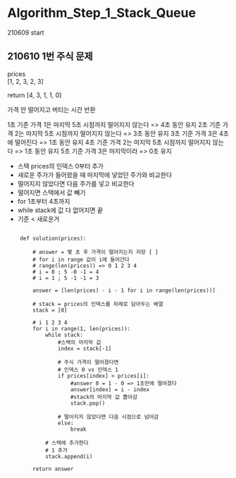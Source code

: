 # Algorithm_Step_1_Stack_Queue
 210609 start

## 210610 1번 주식 문제
prices			
[1, 2, 3, 2, 3]	

return
[4, 3, 1, 1, 0]

가격 안 떨어지고 버티는 시간 반환 

1초 기준 가격 1은 마지막 5초 시점까지 떨어지지 않는다 => 4초 동안 유지
2초 기준 가격 2는 마지막 5초 시점까지 떨어지지 않는다 => 3초 동안 유지
3초 기준 가격 3은 4초에 떨어진다 			  => 1초 동안 유지
4초 기준 가격 2는 마지막 5초 시점까지 떨어지지 않는다 => 1초 동안 유지
5초 기준 가격 3은 마지막이라 				  => 0초 유지

* 스택 prices의 인덱스 0부터 추가 
* 새로운 주가가 들어왔을 때 마지막에 넣었던 주가와 비교한다
* 떨어지지 않았다면 다음 주가를 넣고 비교한다 
* 떨어지면 스택에서 값 빼기 
* for 1초부터 4초까지 
* while stack에 값 다 없어지면 끝 
* 기준 < 새로운거 

<pre>
<code>
	def solution(prices):
	
		# answer = 몇 초 후 가격이 떨어지는지 저장 [ ]
		# for i in range 값이 i에 들어간다 
		# range(len(prices)) => 0 1 2 3 4  
		# i = 0 ; 5 -0 -1 = 4
		# i = 1 ; 5 -1 -1 = 3
		
		answer = [len(prices) - i - 1 for i in range(len(prices))]
		
		# stack = prices의 인덱스를 차례로 담아두는 배열
		stack = [0]
		
		# i 1 2 3 4 
		for i in range(1, len(prices)):
			while stack:
				#스택의 마지막 값 
				index = stack[-1]
				
				# 주식 가격이 떨어졌다면
				# 인덱스 0 vs 인덱스 1 
				if prices[index] > prices[i]:
					#answer 0 = 1 - 0 => 1초만에 떨어졌다 
					answer[index] = i - index
					#stack의 마지막 값 뽑아감 
					stack.pop()
				
				# 떨어지지 않았다면 다음 시점으로 넘어감 
				else:
					break
			
			# 스택에 추가한다
			# 1 추가 
			stack.append(i)
			
		return answer

</code>
</pre>
